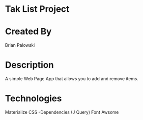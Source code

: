 # Tak List Project

# Created By

Brian Palowski

# Description

A simple Web Page App that allows you to add and remove items.

# Technologies

Materialize CSS
-Dependencies (J Query)
Font Awsome
